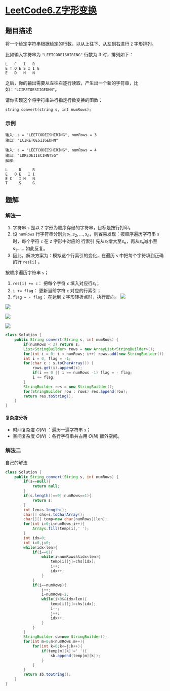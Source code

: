 # [LeetCode6.Z字形变换](https://leetcode-cn.com/problems/zigzag-conversion/)
## 题目描述
将一个给定字符串根据给定的行数，以从上往下、从左到右进行 `Z` 字形排列。

比如输入字符串为 `"LEETCODEISHIRING"` 行数为 3 时，排列如下：

```
L   C   I   R
E T O E S I I G
E   D   H   N
```

之后，你的输出需要从左往右逐行读取，产生出一个新的字符串，比如：`"LCIRETOESIIGEDHN"`。

请你实现这个将字符串进行指定行数变换的函数：
```
string convert(string s, int numRows);
```
### 示例
```
输入: s = "LEETCODEISHIRING", numRows = 3
输出: "LCIRETOESIIGEDHN"
```
```
输入: s = "LEETCODEISHIRING", numRows = 4
输出: "LDREOEIIECIHNTSG"
解释:

L     D     R
E   O E   I I
E C   I H   N
T     S     G
```
## 题解
### 解法一
1. 字符串 `s` 是以 `Z` 字形为顺序存储的字符串，目标是按行打印。
2. 设 `numRows` 行字符串分别为$s_{1}, s_{2}, \ldots, s_{n}$，则容易发现：按顺序遍历字符串 `s` 时，每个字符 `c` 在 `Z` 字形中对应的 行索引 先从$s_{1}$增大至${s}_{n}$，再从${s}_{n}$减小至$s_{1}$…… 如此反复。
3. 因此，解决方案为：模拟这个行索引的变化，在遍历 `s` 中把每个字符填到正确的行 `res[i]` 。

按顺序遍历字符串 `s`；

1. `res[i] += c`： 把每个字符 `c` 填入对应行${s}_{i}$；
2. `i += flag`： 更新当前字符 `c` 对应的行索引；
3. `flag = - flag`： 在达到 `Z` 字形转折点时，执行反向。
![](https://picgp.oss-cn-beijing.aliyuncs.com/img/20200914162200.png)

![](https://picgp.oss-cn-beijing.aliyuncs.com/img/20200914162210.png)

![](https://picgp.oss-cn-beijing.aliyuncs.com/img/20200914162225.png)

![](https://picgp.oss-cn-beijing.aliyuncs.com/img/20200914162237.png)
```java
class Solution {
    public String convert(String s, int numRows) {
        if(numRows < 2) return s;
        List<StringBuilder> rows = new ArrayList<StringBuilder>();
        for(int i = 0; i < numRows; i++) rows.add(new StringBuilder());
        int i = 0, flag = -1;
        for(char c : s.toCharArray()) {
            rows.get(i).append(c);
            if(i == 0 || i == numRows -1) flag = - flag;
            i += flag;
        }
        StringBuilder res = new StringBuilder();
        for(StringBuilder row : rows) res.append(row);
        return res.toString();
    }
}
```
#### 复杂度分析
- 时间复杂度 $O(N)$ ：遍历一遍字符串 `s`；
- 空间复杂度 $O(N)$ ：各行字符串共占用 $O(N)$ 额外空间。

### 解法二
自己的解法
```java
class Solution {
    public String convert(String s, int numRows) {
        if(s==null){
            return null;
        }
        if(s.length()==0||numRows==1){
            return s;
        }
        int len=s.length();
        char[] chs=s.toCharArray();
        char[][] temp=new char[numRows][len];
        for(int i=0;i<numRows;i++){
            Arrays.fill(temp[i],' ');
        }
        int idx=0;
        int i=0,j=0;
        while(idx<len){
            if(i==0){
                while(i<numRows&&idx<len){
                    temp[i][j]=chs[idx];
                    i++;
                    idx++;
                }
            }
            if(i==numRows){
                j++;
                i=numRows-2;
                while(i>0&&idx<len){
                    temp[i][j]=chs[idx];
                    i--;
                    j++;
                    idx++;
                }
            }
        }
        StringBuilder sb=new StringBuilder();
        for(int m=0;m<numRows;m++){
            for(int k=0;k<=j;k++){
                if(temp[m][k]!=' '){
                    sb.append(temp[m][k]);
                }
            }
        }
        return sb.toString();
    }
}
```